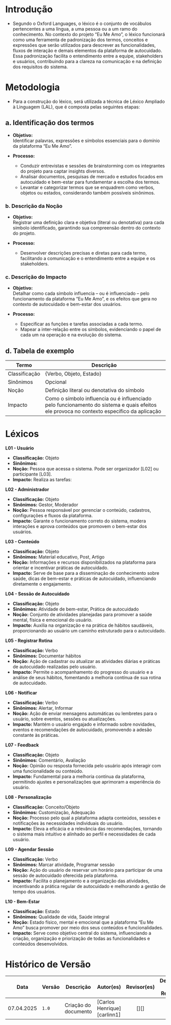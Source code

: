 # Introdução
- Segundo o Oxford Languages, o léxico é o conjunto de vocábulos pertencentes a uma língua, a uma pessoa ou a um ramo do conhecimento. No contexto do projeto “Eu Me Amo”, o léxico funcionará como uma ferramenta de padronização dos termos, conceitos e expressões que serão utilizados para descrever as funcionalidades, fluxos de interação e demais elementos da plataforma de autocuidado. Essa padronização facilita o entendimento entre a equipe, stakeholders e usuários, contribuindo para a clareza na comunicação e na definição dos requisitos do sistema.

# Metodologia

- Para a construção do léxico, será utilizada a técnica de Léxico Ampliado à Linguagem (LAL), que é composta pelas seguintes etapas:

## a. Identificação dos termos
- **Objetivo:**  
  Identificar palavras, expressões e símbolos essenciais para o domínio da plataforma “Eu Me Amo”.

- **Processo:**  
  - Conduzir entrevistas e sessões de brainstorming com os integrantes do projeto para captar insights diversos.  
  - Analisar documentos, pesquisas de mercado e estudos focados em autocuidado e bem-estar para fundamentar a escolha dos termos.  
  - Levantar e categorizar termos que se enquadrem como verbos, objetos ou estados, considerando também possíveis sinônimos.

### b. Descrição da Noção
- **Objetivo:**  
  Registrar uma definição clara e objetiva (literal ou denotativa) para cada símbolo identificado, garantindo sua compreensão dentro do contexto do projeto.

- **Processo:**  
  - Desenvolver descrições precisas e diretas para cada termo, facilitando a comunicação e o entendimento entre a equipe e os stakeholders.

### c. Descrição do Impacto
- **Objetivo:**  
  Detalhar como cada símbolo influencia – ou é influenciado – pelo funcionamento da plataforma “Eu Me Amo”, e os efeitos que gera no contexto de autocuidado e bem-estar dos usuários.

- **Processo:**  
  - Especificar as funções e tarefas associadas a cada termo.  
  - Mapear a inter-relação entre os símbolos, evidenciando o papel de cada um na operação e na evolução do sistema.


## d. Tabela de exemplo

| Termo | Descrição |
| --- | --- |
| Classificação | {Verbo, Objeto, Estado} |
| Sinônimos | Opcional |
| Noção | Definição literal ou denotativa do símbolo |
| Impacto | Como o símbolo influencia ou é influenciado pelo funcionamento do sistema e quais efeitos ele provoca no contexto específico da aplicação |

# Léxicos

**L01 - Usuário**  
- **Classificação:** Objeto  
- **Sinônimos:**  
- **Noção:** Pessoa que acessa o sistema. Pode ser organizador [L02] ou participante [L03].  
- **Impacto:** Realiza as tarefas:  

**L02 - Administrador**  
- **Classificação:** Objeto  
- **Sinônimos:** Gestor, Moderador  
- **Noção:** Pessoa responsável por gerenciar o conteúdo, cadastros, configurações e fluxos da plataforma.  
- **Impacto:** Garante o funcionamento correto do sistema, modera interações e aprova conteúdos que promovem o bem-estar dos usuários.  

**L03 - Conteúdo**  
- **Classificação:** Objeto  
- **Sinônimos:** Material educativo, Post, Artigo  
- **Noção:** Informações e recursos disponibilizados na plataforma para orientar e incentivar práticas de autocuidado.  
- **Impacto:** Serve de base para a disseminação de conhecimento sobre saúde, dicas de bem-estar e práticas de autocuidado, influenciando diretamente o engajamento.  

**L04 - Sessão de Autocuidado**  
- **Classificação:** Objeto  
- **Sinônimos:** Atividade de bem-estar, Prática de autocuidado  
- **Noção:** Conjunto de atividades planejadas para promover a saúde mental, física e emocional do usuário.  
- **Impacto:** Auxilia na organização e na prática de hábitos saudáveis, proporcionando ao usuário um caminho estruturado para o autocuidado.

**L05 - Registrar Rotina**  
- **Classificação:** Verbo  
- **Sinônimos:** Documentar hábitos  
- **Noção:** Ação de cadastrar ou atualizar as atividades diárias e práticas de autocuidado realizadas pelo usuário.  
- **Impacto:** Permite o acompanhamento do progresso do usuário e a análise de seus hábitos, fomentando a melhoria contínua de sua rotina de autocuidado.

**L06 - Notificar**  
- **Classificação:** Verbo  
- **Sinônimos:** Alertar, Informar  
- **Noção:** Ação de enviar mensagens automáticas ou lembretes para o usuário, sobre eventos, sessões ou atualizações.  
- **Impacto:** Mantém o usuário engajado e informado sobre novidades, eventos e recomendações de autocuidado, promovendo a adesão constante às práticas.

**L07 - Feedback**  
- **Classificação:** Objeto  
- **Sinônimos:** Comentário, Avaliação  
- **Noção:** Opinião ou resposta fornecida pelo usuário após interagir com uma funcionalidade ou conteúdo.  
- **Impacto:** Fundamental para a melhoria contínua da plataforma, permitindo ajustes e personalizações que aprimoram a experiência do usuário.

**L08 - Personalização**  
- **Classificação:** Conceito/Objeto  
- **Sinônimos:** Customização, Adequação  
- **Noção:** Processo pelo qual a plataforma adapta conteúdos, sessões e notificações às necessidades individuais do usuário.  
- **Impacto:** Eleva a eficácia e a relevância das recomendações, tornando o sistema mais intuitivo e alinhado ao perfil e necessidades de cada usuário.

**L09 - Agendar Sessão**  
- **Classificação:** Verbo  
- **Sinônimos:** Marcar atividade, Programar sessão  
- **Noção:** Ação do usuário de reservar um horário para participar de uma sessão de autocuidado oferecida pela plataforma.  
- **Impacto:** Facilita o planejamento e a organização das atividades, incentivando a prática regular de autocuidado e melhorando a gestão de tempo dos usuários.

**L10 - Bem-Estar**  
- **Classificação:** Estado  
- **Sinônimos:** Qualidade de vida, Saúde integral  
- **Noção:** Estado físico, mental e emocional que a plataforma “Eu Me Amo” busca promover por meio dos seus conteúdos e funcionalidades.  
- **Impacto:** Serve como objetivo central do sistema, influenciando a criação, organização e priorização de todas as funcionalidades e conteúdos desenvolvidos.


# Histórico de Versão

| Data       | Versão | Descrição             | Autor(es)          | Revisor(es) | Detalhes da Revisão|
|------------|--------|-----------------------|--------------------| :---:|:---:|
| 07.04.2025 | `1.0`    | Criação do documento  | [Carlos Henrique][carlinn1] | [][] | |